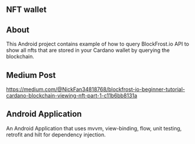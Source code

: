## NFT wallet 


## About
This Android project contains example of how to query BlockFrost.io API to show all nfts that are stored in your Cardano wallet by querying the blockchain. 

## Medium Post 

https://medium.com/@NickFan34818768/blockfrost-io-beginner-tutorial-cardano-blockchain-viewing-nft-part-1-c11b6bb8131a

## Android Application

An Android Application that uses mvvm, view-binding, flow, unit testing, retrofit and hilt for dependency injection.
